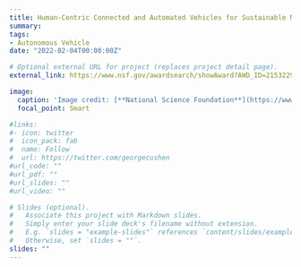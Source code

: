 ```yaml
---
title: Human-Centric Connected and Automated Vehicles for Sustainable Mobility
summary:
tags:
- Autonomous Vehicle
date: "2022-02-04T00:00:00Z"

# Optional external URL for project (replaces project detail page).
external_link: https://www.nsf.gov/awardsearch/showAward?AWD_ID=2153229&HistoricalAwards=false

image:
  caption: 'Image credit: [**National Science Foundation**](https://www.nsf.gov/policies/logos.jsp)'
  focal_point: Smart

#links:
#- icon: twitter
#  icon_pack: fab
#  name: Follow
#  url: https://twitter.com/georgecushen
#url_code: ""
#url_pdf: ""
#url_slides: ""
#url_video: ""

# Slides (optional).
#   Associate this project with Markdown slides.
#   Simply enter your slide deck's filename without extension.
#   E.g. `slides = "example-slides"` references `content/slides/example-slides.md`.
#   Otherwise, set `slides = ""`.
slides: ""
---
```

